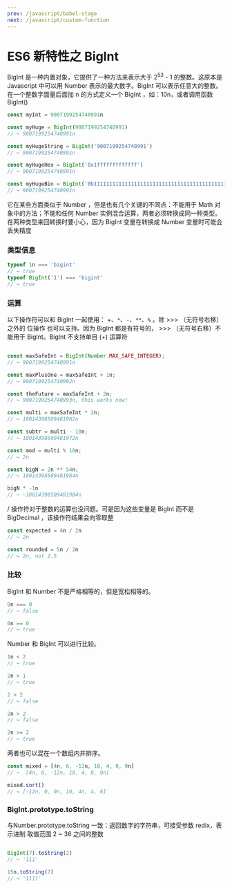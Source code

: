 ```yaml
---
prev: /javascript/babel-stage
next: /javascript/custom-function
---
```


# ES6 新特性之 BigInt

BigInt 是一种内置对象，它提供了一种方法来表示大于 $2^{53}$ - 1 的整数。这原本是 Javascript 中可以用 Number 表示的最大数字。BigInt 可以表示任意大的整数。
在一个整数字面量后面加 n 的方式定义一个 BigInt ，如：10n，或者调用函数 BigInt()

```js
const myInt = 9007199254740991n

const myHuge = BigInt(9007199254740991)
// ↪ 9007199254740991n

const myHugeString = BigInt('9007199254740991')
// ↪ 9007199254740991n

const myHugeHex = BigInt('0x1fffffffffffff')
// ↪ 9007199254740991n

const myHugeBin = BigInt('0b11111111111111111111111111111111111111111111111111111')
// ↪ 9007199254740991n
```

它在某些方面类似于 Number ，但是也有几个关键的不同点：不能用于 Math 对象中的方法；不能和任何 Number 实例混合运算，两者必须转换成同一种类型。在两种类型来回转换时要小心，因为 BigInt 变量在转换成 Number 变量时可能会丢失精度

### 类型信息

```js
typeof 1n === 'bigint'
// ↪ true
typeof BigInt('1') === 'bigint'
// ↪ true

```
### 运算

以下操作符可以和 BigInt 一起使用： +、`*`、`-`、`**`、`%` 。除 >>> （无符号右移）之外的 位操作 也可以支持。因为 BigInt 都是有符号的， >>> （无符号右移）不能用于 BigInt。BigInt 不支持单目 (+) 运算符

```js

const maxSafeInt = BigInt(Number.MAX_SAFE_INTEGER);
// ↪ 9007199254740991n

const maxPlusOne = maxSafeInt + 1n;
// ↪ 9007199254740992n

const theFuture = maxSafeInt + 2n;
// ↪ 9007199254740993n, this works now!

const multi = maxSafeInt * 2n;
// ↪ 18014398509481982n

const subtr = multi - 10n;
// ↪ 18014398509481972n

const mod = multi % 10n;
// ↪ 2n

const bigN = 2n ** 54n;
// ↪ 18014398509481984n

bigN * -1n
// ↪ –18014398509481984n

```

/ 操作符对于整数的运算也没问题。可是因为这些变量是 BigInt 而不是 BigDecimal ，该操作符结果会向零取整

```js
const expected = 4n / 2n
// ↪ 2n

const rounded = 5n / 2n
// ↪ 2n, not 2.5
```

### 比较

BigInt 和 Number 不是严格相等的，但是宽松相等的。

```js
0n === 0
// ↪ false

0n == 0
// ↪ true
```

Number 和 BigInt 可以进行比较。

```js
1n < 2
// ↪ true

2n > 1
// ↪ true

2 > 2
// ↪ false

2n > 2
// ↪ false

2n >= 2
// ↪ true
```

两者也可以混在一个数组内并排序。

```js
const mixed = [4n, 6, -12n, 10, 4, 0, 0n]
// ↪  [4n, 6, -12n, 10, 4, 0, 0n]

mixed.sort()
// ↪ [-12n, 0, 0n, 10, 4n, 4, 6]
```

### BigInt.prototype.toString
与Number.prototype.toString 一致：返回数字的字符串，可接受参数 redix，表示进制 取值范围 2 ~ 36 之间的整数
```js

BigInt(7).toString(2)
// ↪ '111'

15n.toString(7)
// ↪ '1111'

```